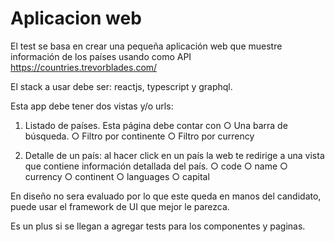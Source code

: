 # Aplicacion web

El test se basa en crear una pequeña aplicación web que muestre información de los países
usando como API https://countries.trevorblades.com/

El stack a usar debe ser: reactjs, typescript y graphql.

Esta app debe tener dos vistas y/o urls:

1. Listado de países. Esta página debe contar con
  ○ Una barra de búsqueda.
  ○ Filtro por continente
  ○ Filtro por currency
  
2. Detalle de un país: al hacer click en un país la web te redirige a una vista que
contiene información detallada del país.
  ○ code
  ○ name
  ○ currency
  ○ continent
  ○ languages
  ○ capital
  
En diseño no sera evaluado por lo que este queda en manos del candidato, puede usar el
framework de UI que mejor le parezca.

Es un plus si se llegan a agregar tests para los componentes y paginas.
